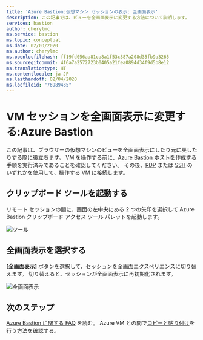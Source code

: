 ```yaml
---
title: 'Azure Bastion:仮想マシン セッションの表示: 全画面表示'
description: この記事では、ビューを全画面表示に変更する方法について説明します。
services: bastion
author: cherylmc
ms.service: bastion
ms.topic: conceptual
ms.date: 02/03/2020
ms.author: cherylmc
ms.openlocfilehash: ff19fd056aa81ca8a1f53c387a208d35fb9a3265
ms.sourcegitcommit: 4f6a7a2572723b0405a21fea0894d34f9d5b8e12
ms.translationtype: HT
ms.contentlocale: ja-JP
ms.lasthandoff: 02/04/2020
ms.locfileid: "76989435"
---
```

# <a name="change-to-full-screen-view-for-a-vm-session-azure-bastion"></a>VM セッションを全画面表示に変更する:Azure Bastion

この記事は、ブラウザーの仮想マシンのビューを全画面表示にしたり元に戻したりする際に役立ちます。 VM を操作する前に、[Azure Bastion ホストを作成する](bastion-create-host-portal.md)手順を実行済みであることを確認してください。 その後、[RDP](bastion-connect-vm-rdp.md) または [SSH](bastion-connect-vm-ssh.md) のいずれかを使用して、操作する VM に接続します。

## <a name="launch-the-clipboard-tool"></a>クリップボード ツールを起動する

リモート セッションの間に、画面の左中央にある 2 つの矢印を選択して Azure Bastion クリップボード アクセス ツール パレットを起動します。

![ツール](./media/bastion-vm-manage/left.png)

## <a name="select-full-screen"></a>全画面表示を選択する

**[全画面表示]** ボタンを選択して、セッションを全画面エクスペリエンスに切り替えます。 切り替えると、セッションが全画面表示に再初期化されます。

![全画面表示](./media/bastion-vm-manage/full-screen.png)
 
## <a name="next-steps"></a>次のステップ

[Azure Bastion に関する FAQ](bastion-faq.md) を読む。
Azure VM との間で[コピーと貼り付け](bastion-vm-copy-paste.md)を行う方法を確認する。
